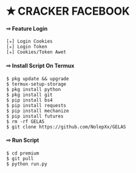 # ✭ CRACKER FACEBOOK 

#### ⇨  Feature Login
```
[✯] Login Cookies  
[✯] Login Token  
[✯] Cookies/Token Awet  
```
#### ⇨  Install Script On Termux
```
$ pkg update && upgrade  
$ termux-setup-storage  
$ pkg install python  
$ pkg install git  
$ pip install bs4  
$ pip install requests  
$ pip install mechanize  
$ pip install futures  
$ rm -rf GELAS  
$ git clone https://github.com/NolepXx/GELAS
```
#### ⇨  Run Script
```
$ cd premium  
$ git pull  
$ python run.py  
```
